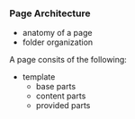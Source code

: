 ### Page Architecture

- anatomy of a page
- folder organization

A page consits of the following:

- template
  - base parts
  - content parts
  - provided parts
